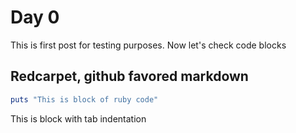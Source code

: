 # Day 0

This is first post for testing purposes. Now let's check code blocks

## Redcarpet, github favored markdown

~~~ruby
puts "This is block of ruby code"
~~~

  This is block with tab indentation

